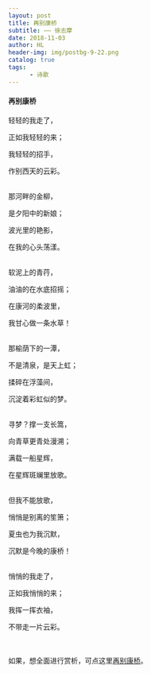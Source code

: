 ```yaml
---
layout: post
title: 再别康桥
subtitle: —— 徐志摩
date: 2018-11-03
author: HL
header-img: img/postbg-9-22.png
catalog: true
tags:
      - 诗歌
---
```


<h4>再别康桥</h4>

轻轻的我走了，

正如我轻轻的来；

我轻轻的招手，

作别西天的云彩。

<br>
那河畔的金柳，

是夕阳中的新娘；

波光里的艳影，

在我的心头荡漾。

<br>
软泥上的青荇，

油油的在水底招摇；

在康河的柔波里，

我甘心做一条水草！

<br>
那榆荫下的一潭，

不是清泉，是天上虹；

揉碎在浮藻间，

沉淀着彩虹似的梦。

<br>
寻梦？撑一支长篙，

向青草更青处漫溯；

满载一船星辉，

在星辉斑斓里放歌。

<br>
但我不能放歌，

悄悄是别离的笙箫；

夏虫也为我沉默，

沉默是今晚的康桥！

<br>
悄悄的我走了，

正如我悄悄的来；

我挥一挥衣袖，

不带走一片云彩。

<br>
<br>
如果，想全面进行赏析，可点这里<a href="https://baike.baidu.com/item/%E5%86%8D%E5%88%AB%E5%BA%B7%E6%A1%A5/6212" target="_blank">再别康桥</a>。